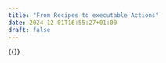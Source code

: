 ```yaml
---
title: "From Recipes to executable Actions"
date: 2024-12-01T16:55:27+01:00
draft: false
---
```


{{<OrderedActions>}}
